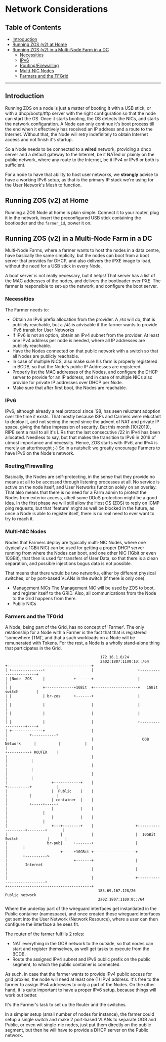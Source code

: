 <h1>Network Considerations</h1>

<h2>Table of Contents</h2>

- [Introduction](#introduction)
- [Running ZOS (v2) at Home](#running-zos-v2-at-home)
- [Running ZOS (v2) in a Multi-Node Farm in a DC](#running-zos-v2-in-a-multi-node-farm-in-a-dc)
  - [Necessities](#necessities)
  - [IPv6](#ipv6)
  - [Routing/Firewalling](#routingfirewalling)
  - [Multi-NIC Nodes](#multi-nic-nodes)
  - [Farmers and the TFGrid](#farmers-and-the-tfgrid)

***

## Introduction

Running ZOS on a node is just a matter of booting it with a USB stick, or with a dhcp/bootp/tftp server with the right configuration so that the node can start the OS.
Once it starts booting, the OS detects the NICs, and starts the network configuration. A Node can only continue it's boot process till the end when it effectively has received an IP address and a route to the Internet. Without that, the Node will  retry indefinitely to obtain Internet access and not finish it's startup.

So a Node needs to be connected to a __wired__ network, providing a dhcp server and a default gateway to the Internet, be it NATed or plainly on the public network, where any route to the Internet, be it IPv4 or IPv6 or both is sufficient.

For a node to have that ability to host user networks, we **strongly** advise to have a working IPv6 setup, as that is the primary IP stack we're using for the User Network's Mesh to function.

## Running ZOS (v2) at Home

Running a ZOS Node at home is plain simple. Connect it to your router, plug it in the network, insert the preconfigured USB stick containing the bootloader and the `farmer_id`, power it on.

## Running ZOS (v2) in a Multi-Node Farm in a DC

Multi-Node Farms, where a farmer wants to host the nodes in a data centre, have basically the same simplicity, but the nodes can boot from a boot server that provides for DHCP, and also delivers the iPXE image to load, without the need for a USB stick in every Node.

A boot server is not really necessary, but it helps! That server has a list of the MAC addresses of the nodes, and delivers the bootloader over PXE. The farmer is responsible to set-up the network, and configure the boot server.

### Necessities

The Farmer needs to:

- Obtain an IPv6 prefix allocation from the provider. A `/64` will do, that is publicly reachable, but a `/48` is advisable if the farmer wants to provide IPv6 transit for User Networks
- If IPv6 is not an option, obtain an IPv4 subnet from the provider. At least one IPv4 address per node is needed, where all IP addresses are publicly reachable.
- Have the Nodes connected on that public network with a switch so that all Nodes are publicly reachable.
- In case of multiple NICS, also make sure his farm is properly registered in BCDB, so that the Node's public IP Addresses are registered.
- Properly list the MAC addresses of the Nodes, and configure the DHCP server to provide for an IP address, and in case of multiple NICs also provide for private IP addresses over DHCP per Node.
- Make sure that after first boot, the Nodes are reachable.

### IPv6

IPv6, although already a real protocol since '98, has seen reluctant adoption over the time it exists. That mostly because ISPs and Carriers were reluctant to deploy it, and not seeing the need since the advent of NAT and private IP space, giving the false impression of security.
But this month (10/2019), RIPE sent a mail to all it's LIRs that the last  consecutive /22 in IPv4 has been allocated. Needless to say, but that makes the transition to IPv6 in 2019 of utmost importance and necessity.
Hence, ZOS starts with IPv6, and IPv4 is merely an afterthought ;-)
So in a nutshell: we greatly encourage Farmers to have IPv6 on the Node's network.

### Routing/Firewalling

Basically, the Nodes are self-protecting, in the sense that they provide no means at all to be accessed through listening processes at all. No service is active on the node itself, and User Networks function solely on an overlay.
That also means that there is no need for a Farm admin to protect the Nodes from exterior access, albeit some DDoS protection might be a good idea.
In the first phase we will still allow the Host OS (ZOS) to reply on ICMP ping requests, but that 'feature' might as well be blocked in the future, as once a Node is able to register itself, there is no real need to ever want to try to reach it.

### Multi-NIC Nodes

Nodes that Farmers deploy are typically multi-NIC Nodes, where one (typically a 1GBit NIC) can be used for getting a proper DHCP server running from where the Nodes can boot, and one other NIC (1Gbit or even 10GBit), that then is used for transfers of User Data, so that there is a clean separation, and possible injections bogus data is not possible.

That means that there would be two networks, either by different physical switches, or by port-based VLANs in the switch (if there is only one).

- Management NICs
  The Management NIC will be used by ZOS to boot, and register itself to the GRID. Also, all communications from the Node to the Grid happens from there.
- Public NICs

### Farmers and the TFGrid

A Node, being part of the Grid, has no concept of 'Farmer'. The only relationship for a Node with a Farmer is the fact that that is registered 'somewhere (TM)', and that a such workloads on a Node will be remunerated with Tokens. For the rest, a Node is a wholly stand-alone thing that participates in the Grid.

```text
                                           172.16.1.0/24
                                           2a02:1807:1100:10::/64
+--------------------------------------+
| +--------------+                     |                    +-----------------------+
| |Node  ZOS     |             +-------+                    |                       |
| |              +-------------+1GBit  +--------------------+   1GBit switch        |
| |              | br-zos      +-------+                    |                       |
| |              |                     |                    |                       |
| |              |                     |                    |                       |
| |              |                     |                    +------------------+----+
| +--------------+                     |                                       |          +-----------+
|                                      |                      OOB Network      |          |           |
|                                      |                                       +----------+ ROUTER    |
|                                      |                                                  |           |
|                                      |                                                  |           |
|                                      |                                                  |           |
|                    +------------+    |                                       +----------+           |
|                    |  Public    |    |                                       |          |           |
|                    | container  |    |                                       |          +-----+-----+
|                    |            |    |                                       |                |
|                    |            |    |                                       |                |
|                    +---+--------+    |                   +-------------------+--------+       |
|                        |             |                   |  10GBit Switch             |       |
|                  br-pub|     +-------+                   |                            |       |
|                        +-----+10GBit +-------------------+                            |       +---------->
|                              +-------+                   |                            |        Internet
|                                      |                   |                            |
|                                      |                   +----------------------------+
+--------------------------------------+
                                          185.69.167.128/26        Public network
                                          2a02:1807:1100:0::/64

```

Where the underlay part of the wireguard interfaces get instantiated in the Public container (namespace), and once created these wireguard interfaces get sent into the User Network (Network Resource), where a user can then configure the interface a he sees fit.

The router of the farmer fulfills 2 roles:

- NAT everything in the OOB network to the outside, so that nodes can start and register themselves, as well get tasks to execute from the BCDB.
- Route the assigned IPv4 subnet and IPv6 public prefix on the public segment, to which the public container is connected.

As such, in case that the farmer wants to provide IPv4 public access for grid proxies, the node will need at least one (1) IPv4 address. It's free to the farmer to assign IPv4 addresses to only a part of the Nodes.
On the other hand, it is quite important to have a proper IPv6 setup, because things will work out better.

It's the Farmer's task to set up the Router and the switches.

In a simpler setup (small number of nodes for instance), the farmer could setup a single switch and make 2 port-based VLANs to separate OOB and Public, or even wit single-nic nodes, just put them directly on the public segment, but then he will have to provide a DHCP server on the Public network.